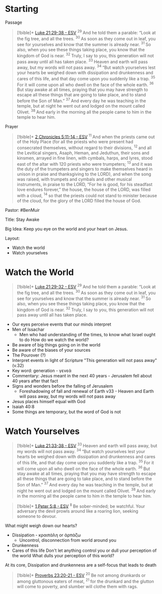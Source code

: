# Starting
Passage
> [!bible]+ [Luke 21:29-38 - ESV](https://bolls.life/ESV/42/21/)
>  <sup> 29 </sup>And he told them a parable: “Look at the fig tree, and all the trees. <sup> 30 </sup>As soon as they come out in leaf, you see for yourselves and know that the summer is already near. <sup> 31 </sup>So also, when you see these things taking place, you know that the kingdom of God is near. <sup> 32 </sup>Truly, I say to you, this generation will not pass away until all has taken place. <sup> 33 </sup>Heaven and earth will pass away, but my words will not pass away. <sup> 34 </sup>“But watch yourselves lest your hearts be weighed down with dissipation and drunkenness and cares of this life, and that day come upon you suddenly like a trap. <sup> 35 </sup>For it will come upon all who dwell on the face of the whole earth. <sup> 36 </sup>But stay awake at all times, praying that you may have strength to escape all these things that are going to take place, and to stand before the Son of Man.” <sup> 37 </sup>And every day he was teaching in the temple, but at night he went out and lodged on the mount called Olivet. <sup> 38 </sup>And early in the morning all the people came to him in the temple to hear him.

Prayer
> [!bible]+ [2 Chronicles 5:11-14 - ESV](https://bolls.life/ESV/14/5/)
>  <sup> 11 </sup>And when the priests came out of the Holy Place (for all the priests who were present had consecrated themselves, without regard to their divisions, <sup> 12 </sup>and all the Levitical singers, Asaph, Heman, and Jeduthun, their sons and kinsmen, arrayed in fine linen, with cymbals, harps, and lyres, stood east of the altar with 120 priests who were trumpeters; <sup> 13 </sup>and it was the duty of the trumpeters and singers to make themselves heard in unison in praise and thanksgiving to the LORD), and when the song was raised, with trumpets and cymbals and other musical instruments, in praise to the LORD, “For he is good, for his steadfast love endures forever,”  the house, the house of the LORD, was filled with a cloud, <sup> 14 </sup>so that the priests could not stand to minister because of the cloud, for the glory of the LORD filled the house of God.

Pastor: #BenMuir

Title: Stay Awake

Big Idea: Keep you eye on the world and your heart on Jesus.

Layout: 
- Watch the world
- Watch yourselves
# Watch the World
> [!bible]+ [Luke 21:29-32 - ESV](https://bolls.life/ESV/42/21/)
>  <sup> 29 </sup>And he told them a parable: “Look at the fig tree, and all the trees. <sup> 30 </sup>As soon as they come out in leaf, you see for yourselves and know that the summer is already near. <sup> 31 </sup>So also, when you see these things taking place, you know that the kingdom of God is near. <sup> 32 </sup>Truly, I say to you, this generation will not pass away until all has taken place.

- Our eyes perceive events that our minds interpret
- Men of Issachar
	- Men who had understanding of the times, to know what Israel ought to do
How do we watch the world?
- Be aware of big things going on in the world
- Be aware of the biases of your sources
- The Pourover (?)
- Interpret events in light of Scripture
"This generation will not pass away" (v.32)
- Key word: generation - γενεά
- Commentary: Jesus meant in the next 40 years - Jerusalem fell about 40 years after that fact
- Signs and wonders before the falling of Jerusalem
	- Foreshadowing of fall and renewal of Earth
v33 - Heaven and Earth will pass away, but my words will not pass away
- Jesus places himself equal with God
- Isaiah 40:8
- Some things are temporary, but the word of God is not
# Watch Yourselves 
> [!bible]+ [Luke 21:33-38 - ESV](https://bolls.life/ESV/42/21/)
>  <sup> 33 </sup>Heaven and earth will pass away, but my words will not pass away. <sup> 34 </sup>“But watch yourselves lest your hearts be weighed down with dissipation and drunkenness and cares of this life, and that day come upon you suddenly like a trap. <sup> 35 </sup>For it will come upon all who dwell on the face of the whole earth. <sup> 36 </sup>But stay awake at all times, praying that you may have strength to escape all these things that are going to take place, and to stand before the Son of Man.” <sup> 37 </sup>And every day he was teaching in the temple, but at night he went out and lodged on the mount called Olivet. <sup> 38 </sup>And early in the morning all the people came to him in the temple to hear him.

> [!bible]+ [1 Peter 5:8 - ESV](https://bolls.life/ESV/60/5/)
>  <sup> 8 </sup>Be sober-minded; be watchful. Your adversary the devil prowls around like a roaring lion, seeking someone to devour.

What might weigh down our hearts?
- Dissipation - κραιπάλη or ἁρπάζω
	- Uncontrol, disconnection from world around you
- Drunkenness
- Cares of this life
Don't let anything control you or dull your perception of the world
What dulls your perception of this world?

At its core, Dissipation and drunkenness are a self-focus that leads to death
> [!bible]+ [Proverbs 23:20-21 - ESV](https://bolls.life/ESV/20/23/)
>  <sup> 20 </sup>Be not among drunkards  or among gluttonous eaters of meat, <sup> 21 </sup>for the drunkard and the glutton will come to poverty, and slumber will clothe them with rags.

